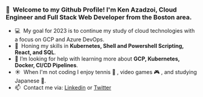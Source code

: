 ### 👋  &nbsp;Welcome to my Github Profile! I'm Ken Azadzoi, Cloud Engineer and Full Stack Web Developer from the Boston area.

- :computer: &nbsp;My goal for 2023 is to continue my study of cloud technologies with a focus on GCP and Azure DevOps.
- :seedling: &nbsp;Honing my skills in **Kubernetes, Shell and Powershell Scripting, React, and SQL**.
- 🤔 I’m looking for help with learning more about **GCP, Kubernetes, Docker, CI/CD Pipelines**.
- :sunny: &nbsp;When I'm not coding I enjoy tennis :tennis: , video games :video_game: , and studying Japanese :crossed_flags:.
- 📫  &nbsp;Contact me via: 
  [Linkedin](https://www.linkedin.com/in/k-azadzoi/) or [Twitter](https://twitter.com/ItsKenCharette)


<!--
**k-charette/k-charette** is a ✨ _special_ ✨ repository because its `README.md` (this file) appears on your GitHub profile.

Here are some ideas to get you started:

- 🔭 I’m currently working on ...
- 🌱 I’m currently learning ...
- 👯 I’m looking to collaborate on ...
- 🤔 I’m looking for help with ...
- 💬 Ask me about ...
- 📫 How to reach me: ...
- 😄 Pronouns: ...
- ⚡ Fun fact: ...
-->
